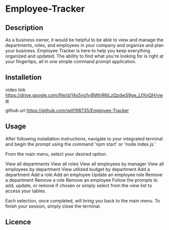 # Employee-Tracker


## Description
As a business owner, it would be helpful to be able to view and manage the departments, roles, and employees in your company and organize and plan your business. Employee Tracker is here to help you keep everything organized and updated. The ability to find what you're looking for is right at your fingertips, all in one simple command prompt application.


## Installetion
video link https://drive.google.com/file/d/14x5xg1yiBWlrR6jLzQzdwS9ge_LfXnQH/view

github url https://github.com/will198735/Employee-Tracker



## Usage
After following installation instructions, navigate to your integrated terminal and begin the prompt using the command 'npm start' or 'node index.js.'

From the main menu, select your desired option:

View all departments
View all roles
View all employees by manager
View all employees by department
View utilized budget by department
Add a department
Add a role
Add an employee
Update an employee role
Remove a department
Remove a role
Remove an employee
Follow the prompts to add, update, or remove if chosen or simply select from the view list to access your tables.

Each selection, once completed, will bring you back to the main menu. To finish your session, simply close the terminal.


## Licence
